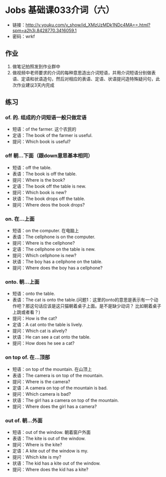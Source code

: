 # Jobs 基础课033介词（六）
- 链接：http://v.youku.com/v_show/id_XMzUzMDk1NDc4MA==.html?spm=a2h3j.8428770.3416059.1
- 密码：wrkf
## 作业
1. 做笔记拍照发到作业群中
2. 做视频中老师要求的介词的每种意思造出介词短语，并用介词短语分别做表语、定语和状语造句，然后对相应的表语、定语、状语提问造特殊疑问句，此次作业建议3天内完成
## 练习
### of. 的. 组成的介词短语一般只做定语
- 短语：of the farmer. 这个农民的
- 定语：The book of the farmer is useful.
- 提问：Which book is useful?
### off 朝...下面（跟down意思基本相同）
- 短语：off the table.
- 表语：The book is off the table.
- 提问：Where is the book?
- 定语：The book off the table is new.
- 提问：Which book is new?
- 状语：The book drops off the table.
- 提问：Where deos the book drops?
### on. 在...上面
- 短语：on the computer. 在电脑上
- 表语：The cellphone is on the computer.
- 提问：Where is the cellphone?
- 定语：The cellphone on the table is new.
- 提问：Which cellphone is new?
- 状语：The boy has a cellphone on the table.
- 提问：Where does the boy has a cellphone?
### onto. 朝...上面
- 短语：onto the table.
- 表语：The cat is onto the table.(问题1：这里的onto的意思是表示有一个动作吧？那这句话应该是这只猫朝着桌子上面。是不是缺少动词？ 比如朝着桌子上跳或者看？)
- 提问：How is the cat?
- 定语：A cat onto the table is lively.
- 提问：Which cat is alively?
- 状语：He can see a cat onto the table.
- 提问：How does he see a cat?
### on top of. 在...顶部
- 短语：on top of the mountain.  在山顶上
- 表语：The camera is on top of the mountain.
- 提问：Where is the camera?
- 定语：A camera on top of the mountain is bad.
- 提问：Which camera is bad?
- 状语：The girl has a camera on top of the mountain.
- 提问：Where does the girl has a camera?
### out of. 朝...外面
- 短语：out of the window. 朝着窗户外面
- 表语：The kite is out of the window.
- 提问：Where is the kite?
- 定语：A kite out of the window is my.
- 提问：Which kite is my?
- 状语：The kid has a kite out of the window.
- 提问：Where does the kid has a kite?